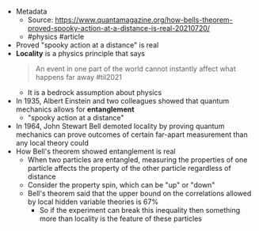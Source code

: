 - Metadata
	- Source: https://www.quantamagazine.org/how-bells-theorem-proved-spooky-action-at-a-distance-is-real-20210720/
	- #physics #article
- Proved "spooky action at a distance" is real
- **Locality** is a physics principle that says
	> An event in one part of the world cannot instantly affect what happens far away #til2021
	- It is a bedrock assumption about physics
- In 1935, Albert Einstein and two colleagues showed that quantum mechanics allows for **entanglement**
	- "spooky action at a distance"
- In 1964, John Stewart Bell demoted locality by proving quantum mechanics can prove outcomes of certain far-apart measurement than any local theory could
- How Bell's theorem showed entanglement is real
	- When two particles are entangled, measuring the properties of one particle affects the property of the other particle regardless of distance
	- Consider the property spin, which can be "up" or "down"
	- Bell's theorem said that the upper bound on the correlations allowed by local hidden variable theories is 67%
		- So if the experiment can break this inequality then something more than locality is the feature of these particles

